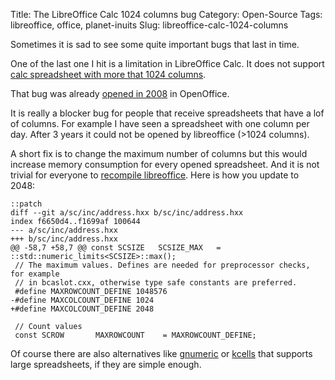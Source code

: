 Title: The LibreOffice Calc 1024 columns bug
Category: Open-Source
Tags: libreoffice, office, planet-inuits
Slug: libreoffice-calc-1024-columns

Sometimes it is sad to see some quite important bugs that last in time.

One of the last one I hit is a limitation in LibreOffice Calc. It does not support
[calc spreadsheet with more that 1024 columns](https://bugs.documentfoundation.org/show_bug.cgi?id=50916).

That bug was already [opened in 2008](https://bz.apache.org/ooo/show_bug.cgi?id=86049) in OpenOffice.

It is really a blocker bug for people that receive spreadsheets that have a lof of columns. For example I have
seen a spreadsheet with one column per day. After 3 years it could not be opened by libreoffice (>1024 columns).

A short fix is to change the maximum number of columns but this would increase memory consumption for every opened spreadsheet. And it is not trivial for everyone to [recompile libreoffice](https://wiki.documentfoundation.org/Development/BuildingOnLinux). Here is how you update to 2048:

    ::patch
    diff --git a/sc/inc/address.hxx b/sc/inc/address.hxx
    index f6650d4..f1699af 100644
    --- a/sc/inc/address.hxx
    +++ b/sc/inc/address.hxx
    @@ -58,7 +58,7 @@ const SCSIZE   SCSIZE_MAX   = ::std::numeric_limits<SCSIZE>::max();
     // The maximum values. Defines are needed for preprocessor checks, for example
     // in bcaslot.cxx, otherwise type safe constants are preferred.
     #define MAXROWCOUNT_DEFINE 1048576
    -#define MAXCOLCOUNT_DEFINE 1024
    +#define MAXCOLCOUNT_DEFINE 2048
     
     // Count values
     const SCROW       MAXROWCOUNT    = MAXROWCOUNT_DEFINE;

Of course there are also alternatives like [gnumeric](http://www.gnumeric.org/) or [kcells](https://userbase.kde.org/KCells) that supports large spreadsheets, if they are simple enough.
